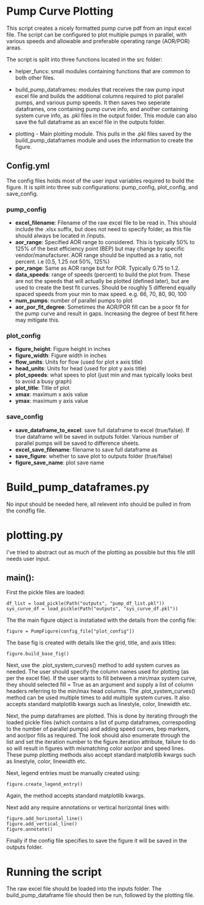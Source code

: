# Pump Curve Plotting

This script creates a nicely formatted pump curve pdf from an input excel file.
The script can be configured to plot multiple pumps in parallel, with various speeds and allowable and preferable operating range (AOR/POR) areas.

The script is split into three functions located in the src folder:

*  helper_funcs: small modules containing functions that are common to both other files.
* build_pump_dataframes: modules that receives the raw pump input excel file and builds the additional columns required to plot parallel pumps, and various pump speeds. It then saves two seperate dataframes, one containing pump curve info, and another containing system curve info, as .pkl files in the output folder. This module can also save the full dataframe as an excel file in the outputs folder.

* plotting - Main plotting module. This pulls in the .pkl files saved by the build_pump_dataframes module and uses the information to create the figure.

## Config.yml

The config files holds most of the user input variables required to build the figure. It is split into three sub configurations: pump_config, plot_config, and save_config.

### pump_config

* **excel_filename**: Filename of the raw excel file to be read in. This should include the .xlsx suffix, but does not need to specify folder, as this file should always be located in /inputs.
* **aor_range**: Specified AOR range to considered. This is typically 50% to 125% of the best efficiency point (BEP) but may change by specific vendor/manufacturer. AOR range should be inputted as a ratio, not percent. i.e (0.5, 1.25 not 50%, 125%)
* **por_range**: Same as AOR range but for POR. Typically 0.75 to 1.2.
* **data_speeds**: range of speeds (percent) to build the plot from. These are not the speeds that will actually be plotted (defined later), but are used to create the best fit curves. Should be roughly 5 differend equally spaced speeds from your min to max speed. e.g. 66, 70, 80, 90, 100
* **num_pumps**: number of parallel pumps to plot
* **aor_por_fit_degree**: Sometimes the AOR/POR fill can be a poor fit for the pump curve and result in gaps. Increasing the degree of best fit here may mitigate this.

### plot_config

* **figure_height**: Figure height in inches
* **figure_width**: Figure width in inches
* **flow_units**: Units for flow (used for plot x axis title)
* **head_units**: Units for head (used for plot y axis title)
* **plot_speeds**: what spees to plot (just min and max typically looks best to avoid a busy graph)
* **plot_title**: Title of plot
* **xmax**: maximum x axis value
* **ymax**: maximum y axis value

### save_config
* **save_dataframe_to_excel**: save full dataframe to excel (true/false). If true dataframe will be saved in outputs folder. Various number of parallel pumps will be saved to difference sheets.
* **excel_save_filename**: filename to save full dataframe as
* **save_figure**: whether to save plot to outputs folder (true/false)
* **figure_save_name**: plot save name

# Build_pump_dataframes.py

No input should be needed here, all relevent info should be pulled in from the condfig file.

# plotting.py
I've tried to abstract out as much of the plotting as possible but this file still needs user input.

## main():
First the pickle files are loaded:

    df_list = load_pickle(Path("outputs", "pump_df_list.pkl"))
    sys_curve_df = load_pickle(Path("outputs", "sys_curve_df.pkl"))

The the main figure object is instatiated with the details from the config file:

    figure = PumpFigure(config_file["plot_config"])

The base fig is created with details like the grid, title, and axis titles:

    figure.build_base_fig()

Next, use the .plot_system_curves() method to add system curves as needed. The user should specify the column names used for plotting (as per the excel file). If the user wants to fill between a min/max system curve, they should selected fill = True as an argument and supply a list of column headers referring to the min/max head columns.
The .plot_system_curves() method can be used multiple times to add multiple system curves.
It also accepts standard matplotlib kwargs such as linestyle, color, linewidth etc.

Next, the pump dataframes are plotted. This is done by iterating through the loaded pickle files (which contains a list of pump dataframes, correspoding to the number of parallel pumps) and adding speed curves, bep markers, and aor/por fills as required. The look should also enumerate through the list and set the iteration number to the figure.iteration attribute, failure to do so will result in figures with mismatching color aor/por and speed lines. These pump plotting methods also accept standard matplotlib kwargs such as linestyle, color, linewidth etc.

Next, legend entries must be manually created using:

    figure.create_legend_entry()

Again, the method accepts standard matplotlib kwargs.

Next add any require annotations or vertical horizontal lines with:

    figure.add_horizontal_line()
    figure.add_vertical_line()
    figure.annotate()

Finally if the config file specifies to save the figure it will be saved in the outputs folder.


# Running the script

The raw excel file should be loaded into the inputs folder. The build_pump_dataframe file should then be run, followed by the plotting file.